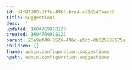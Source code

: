 ```yaml
---
id: 04f81709-8f7e-4965-bca4-c716540aacc6
title: Suggestions
desc: ''
updated: 1604769918123
created: 1604769918123
parent: 26e9af49-0524-496c-a5db-db625198575e
children: []
fname: admin.configuration.suggestions
hpath: admin.configuration.suggestions
---
```



